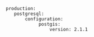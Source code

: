 <!-- usedin: [ _includes/_inlines/Deployment/common/building-a-manifest-file/building-a-manifest-file_postgis-v1.md] -->

```
production:
   postgresql:
       configuration:
            postgis:
                version: 2.1.1
```
